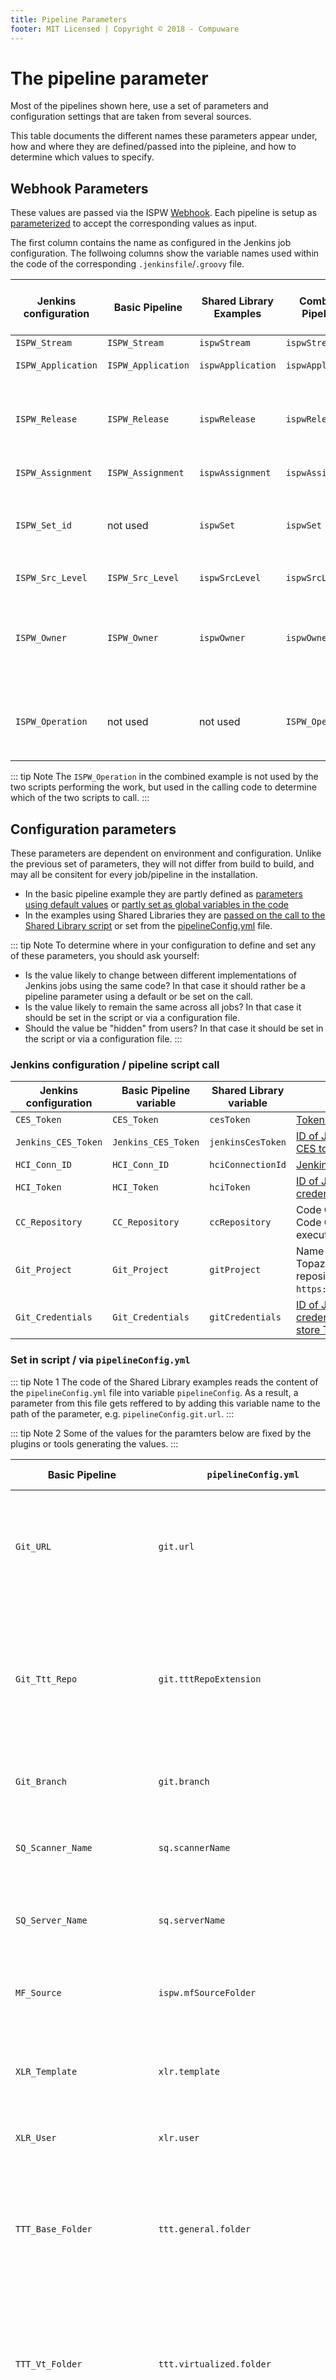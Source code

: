 ```yaml
---
title: Pipeline Parameters
footer: MIT Licensed | Copyright © 2018 - Compuware
---
```

# The pipeline parameter
Most of the pipelines shown here, use a set of parameters and configuration settings that are taken from several sources.

This table documents the different names these parameters appear under, how and where they are defined/passed into the pipleine, and how to determine which values to specify.

## Webhook Parameters

These values are passed via the ISPW [Webhook](../tool_configuration/webhook_setup.md#URL). Each pipeline is setup as [parameterized](../pipelines/basic_example_pipeline.md#setting-up-the-pipeline-job) to accept the corresponding values as input.

The first column contains the name as configured in the Jenkins job configuration. The follwoing columns show the variable names used within the code of the corresponding `.jenkinsfile`/`.groovy` file.

Jenkins configuration | Basic Pipeline | Shared Library Examples | Combined Pipelines | Source / Name of parameter passed by Webhook | Description
--------------------- | -------------- | ----------------------- | ------------------ | -------------------------------------------- | -----------
`ISPW_Stream`         | `ISPW_Stream`       | `ispwStream`        | `ispwStream`        | `$$stream$$`        | ISPW stream
`ISPW_Application`    | `ISPW_Application`  | `ispwApplication`   | `ispwApplication`   | `$$application$$`   | ISPW application
`ISPW_Release`        | `ISPW_Release`      | `ispwRelease`       | `ispwRelease`       | `$$release$$`       | ISPW release - depending on the circumstances, the release may be empty
`ISPW_Assignment`     | `ISPW_Assignment`   | `ispwAssignment`    | `ispwAssignment`    | `$$assignment$$`    | ISPW assignment
`ISPW_Set_id`         | not used            | `ispwSet`           | `ispwSet`           | `$$set$$`           | ISPW set that was created for a specific operation, like `generate`or `promote`
`ISPW_Src_Level`      | `ISPW_Src_Level`    | `ispwSrcLevel`      | `ispwSrcLevel`      | `$$level$$`         | Level in the ISPW life cycle
`ISPW_Owner`          | `ISPW_Owner`        | `ispwOwner`         | `ispwOwner`         | `$$owner$$`         | TSO user id of the user performing the ISPW operation triggering webhook
`ISPW_Operation`      | not used            | not used            | `ISPW_Operation`    | `$$operation$$`     | Operation in ISPW triggering the webhook, like `generate`or `promote`

::: tip Note
The `ISPW_Operation` in the combined example is not used by the two scripts performing the work, but used in the calling code to determine which of the two scripts to call.
::: 

## Configuration parameters

These parameters are dependent on environment and configuration. Unlike the previous set of parameters, they will not differ from build to build, and may all be consitent for every job/pipeline in the installation. 
- In the basic pipeline example they are partly defined as [parameters using default values](../pipelines/basic_example_pipeline.md#the-pipeline-parameters) or [partly set as global variables in the code](../pipelines/basic_example_pipeline.md#global-variables)
- In the examples using Shared Libraries they are [passed on the call to the Shared Library script](../advanced_pipelines/setup.md#executing-a-shared-library-script) or set from the [pipelineConfig.yml](./config_files.md#pipelineconfig.yml) file.

::: tip Note
To determine where in your configuration to define and set any of these parameters, you should ask yourself:
- Is the value likely to change between different implementations of Jenkins jobs using the same code? In that case it should rather be a pipeline parameter using a default or be set on the call.
- Is the value likely to remain the same across all jobs? In that case it should be set in the script or via a configuration file.
- Should the value be "hidden" from users? In that case it should be set in the script or via a configuration file.
:::

### Jenkins configuration / pipeline script call
 
Jenkins configuration | Basic Pipeline variable | Shared Library variable | Description / Value to use
--------------------- | ----------------------- | -------------------     | ------------------------------------
`CES_Token`           | `CES_Token`             | `cesToken`              | [Token defined in CES (clear text)](../tool_configuration/CES_credentials_token.md)
`Jenkins_CES_Token`   | `Jenkins_CES_Token`     | `jenkinsCesToken`       | [ID of Jenkins (secret text) credentials for the CES token](../tool_configuration/CES_credentials_token.md)
`HCI_Conn_ID`         | `HCI_Conn_ID`           | `hciConnectionId`       | [Jenkins ID of the HCI connection to use](../tool_configuration/Jenkins_config.md#compuware-configurations)
`HCI_Token`           | `HCI_Token`             | `hciToken`              | [ID of Jenkins (userid and password) credentials for TSO user ID and password](../tool_configuration/CES_credentials_token.md)
`CC_Repository`       | `CC_Repository`         | `ccRepository`          | Code Coverage repository dataset to use for Code Coverage data collection during test execution.
`Git_Project`         | `Git_Project`           | `gitProject`            | Name of the GitHub project used to store Topaz for Total Test repositories. (GitHub repository URLs are of the form `https://github.com/<project>/<repository>`)
`Git_Credentials`     | `Git_Credentials`       | `gitCredentials`        | [ID of Jenkins (userid and password) credentials for the GitHub repository used to store Topaz for Total Test assets](../tool_configuration/CES_credentials_token.md)

### Set in script / via `pipelineConfig.yml`

::: tip Note 1
The code of the Shared Library examples reads the content of the `pipelineConfig.yml` file into variable `pipelineConfig`. As a result, a parameter from this file gets reffered to by adding this variable name to the path of the parameter, e.g. `pipelineConfig.git.url`.
:::

::: tip Note 2
Some of the values for the paramters below are fixed by the plugins or tools generating the values.
::: 

Basic Pipeline | `pipelineConfig.yml` | Description / Value to use | Fixed value if applicable
---------------| -------------------- | -------------------------- | -------------------------
`Git_URL` | `git.url` | URL to the git repository server. In the examples `https://github.com`. In the basic example the value is set to the GitHub URL plus the `GIT_Project` | 
`Git_Ttt_Repo` | `git.tttRepoExtension` | **Basic pipeline**: Full name of the TTT repository, built from the `ISPW_Stream`, `ISPW_Application` and the extension `'_Total_Tests.git'`. **Shared Library**: The extension to use to build the repository name. | 
`Git_Branch` | `git.branch` | Branch of the Git repository to use for Topaz for Total Tests | 
`SQ_Scanner_Name` | `sq.scannerName` | Name of the SonbarQube scanner as defined in the [Jenkins Global Tool Configuration](../tool_configuration/Jenkins_config.md#sonarqube-scanner) | 
`SQ_Server_Name` | `sq.serverName` | Name of the SonarQube server as defined in the [Jenkins System Configuration](../tool_configuration/Jenkins_config.md#sonarqube-server-information) | 
`MF_Source` | `ispw.mfSourceFolder` | Name of the workspace folder containing the sources downloaded from the mainframe | `'MF_Source'` (set by ISPW downloader plugin)
`XLR_Template` | `xlr.template` | Name of the XL Release release template to trigger after successful execution of a 'promote pipeline' | 
`XLR_User` | `xlr.user` | Name of the credentials defined with the [XL Release configuration](../tool_configuration/Jenkins_config.md#xl-release) |
`TTT_Base_Folder` | `ttt.general.folder` | Name of workspace folder to clone the Topaz for Total Test repository into. Creating a separate sub folder simplifies using the Topaz for Total Test step. | 
`TTT_Vt_Folder` | `ttt.virtualized.folder` | Sub folder of the test base folder containing **virtualized test scenarios**. Pointing the Topaz for Total Test step to this sub folder allows targeted execution of virtualized tests only. |
`TTT_Vt_Environment` | `ttt.virtualized.environment` | ID of an environment defined in the [CES repository for Topaz for Total Test](). This will execute only scenarios (`.context` files) matching the environemnt. | 
| | `ttt.virtualized.targetSonarResults` | In case several Topaz for Total Test steps are executed within one build, the results file of any previous step would be replaced by the most current version. To prevent this, the examples rename the original file into this new name. | 
| | `ttt.nonVirtualized.folder` | Sub folder of the test base folder containing **non virtualized test scenarios**. Pointing the Topaz for Total Test step to this sub folder allows targeted execution of virtualized tests only. |
| | `ttt.nonVirtualized.environment` | ID of an environment defined in the [CES repository for Topaz for Total Test](). This will execute only scenarios (`.context` files) matching the environemnt. | 
| | `ttt.nonVirtualized.targetSonarResults` | In case several Topaz for Total Test steps are executed within one build, the results file of any previous step would be replaced by the most current version. To prevent this, the examples rename the original file into this new name. | 
`TTT_Sonar_Results_File` | `ttt.general.sonarResultsFolder + ttt.general.sonarResultsFile` | Name and path within the workspace of the Topaz for Total Test results file in SonarQube format | `'generated.cli.suite.sonar.xml'` (set by the Topaz for Total Test plugin)
`CES_Url` | `ces.url` | URL to the CES to use for Topaz for Total Test or ISPW operations and defined in [Jenkins System Configuration](#/tool_configuration/Jenkins_config.md#compuware-configurations)
`ISPW_Runtime` | `ispw.runtime` | Name of the ISPW runtime configuration to use. Determined by your ISPW administrator. |
`ISPW_Changed_Programs_File` | `ispw.changedProgramsFile` | Name of the `.json` file containing the list of components affected by an ISPW step | `'changedPrograms.json'` (set by ISPW plugins)
<!--stackedit_data:
eyJoaXN0b3J5IjpbNzEwODkwNjgxLDIwNjI2MjY0LDExMDIwND
UyOThdfQ==
-->